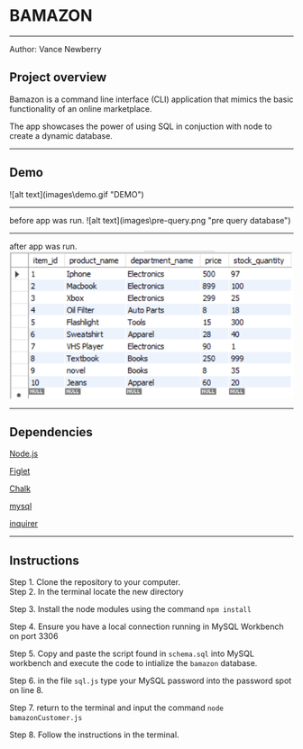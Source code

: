 <h1>BAMAZON</h1>
<hr>

Author: Vance Newberry
<h2> Project overview</h2>
Bamazon is a command line interface (CLI) application that mimics the basic functionality of an online marketplace.  

The app showcases the power of using SQL in conjuction with node to create a dynamic database.
<hr>
<h2>Demo</h2>
![alt text](images\demo.gif "DEMO")
<hr>
before app was run.
![alt text](images\pre-query.png "pre query database")
<hr>

after app was run.
![alt text](images\post-query.png "post query database")
<hr>
<h2>Dependencies</h2>

[Node.js](https://nodejs.org/en/)

[Figlet](https://www.npmjs.com/package/figlet)

[Chalk](https://www.npmjs.com/package/chalk)

[mysql](https://www.npmjs.com/package/mysql)

[inquirer](https://www.npmjs.com/package/inquirer)

<hr>
<h2>Instructions</h2>
Step 1. Clone the repository to your computer.

<br>
Step 2. In the terminal locate the new directory

Step 3. Install the node modules using the command `npm install`

Step 4. Ensure you have a local connection running in MySQL Workbench on port 3306 

Step 5. Copy and paste the script found in `schema.sql` into MySQL workbench and execute the code to intialize the `bamazon` database.

Step 6. in the file `sql.js` type your MySQL password into the password spot on line 8.

Step 7. return to the terminal and input the command `node bamazonCustomer.js`

Step 8. Follow the instructions in the terminal.